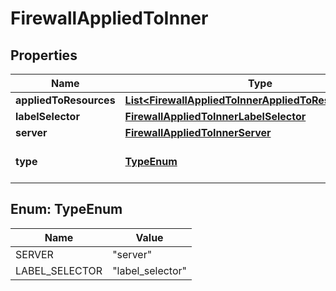 

# FirewallAppliedToInner


## Properties

| Name | Type | Description | Notes |
|------------ | ------------- | ------------- | -------------|
|**appliedToResources** | [**List&lt;FirewallAppliedToInnerAppliedToResourcesInner&gt;**](FirewallAppliedToInnerAppliedToResourcesInner.md) |  |  [optional] |
|**labelSelector** | [**FirewallAppliedToInnerLabelSelector**](FirewallAppliedToInnerLabelSelector.md) |  |  [optional] |
|**server** | [**FirewallAppliedToInnerServer**](FirewallAppliedToInnerServer.md) |  |  [optional] |
|**type** | [**TypeEnum**](#TypeEnum) | Type of resource referenced |  |



## Enum: TypeEnum

| Name | Value |
|---- | -----|
| SERVER | &quot;server&quot; |
| LABEL_SELECTOR | &quot;label_selector&quot; |



